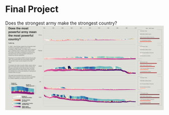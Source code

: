 # Final Project
Does the strongest army make the strongest country?
![](https://github.com/neil-oliver/dvia-2019/blob/master/2.mapping-quantities/project/Concept-3-Screenshot.png)
